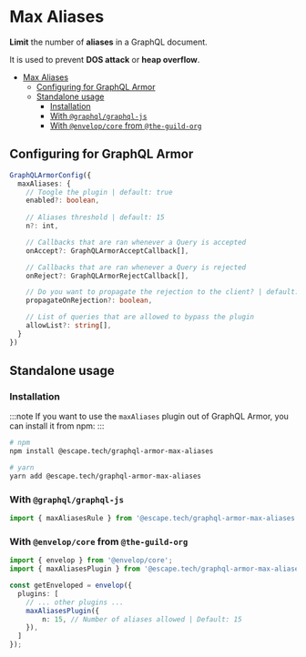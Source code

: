# Max Aliases

**Limit** the number of **aliases** in a GraphQL document.

It is used to prevent **DOS attack** or **heap overflow**.

- [Max Aliases](#max-aliases)
  - [Configuring for GraphQL Armor](#configuring-for-graphql-armor)
  - [Standalone usage](#standalone-usage)
    - [Installation](#installation)
    - [With `@graphql/graphql-js`](#with-graphqlgraphql-js)
    - [With `@envelop/core` from `@the-guild-org`](#with-envelopcore-from-the-guild-org)

## Configuring for GraphQL Armor

```ts
GraphQLArmorConfig({
  maxAliases: {
    // Toogle the plugin | default: true
    enabled?: boolean,
    
    // Aliases threshold | default: 15
    n?: int,

    // Callbacks that are ran whenever a Query is accepted
    onAccept?: GraphQLArmorAcceptCallback[],

    // Callbacks that are ran whenever a Query is rejected
    onReject?: GraphQLArmorRejectCallback[],

    // Do you want to propagate the rejection to the client? | default: true
    propagateOnRejection?: boolean,

    // List of queries that are allowed to bypass the plugin
    allowList?: string[],
  }
})
```

## Standalone usage

### Installation

:::note
If you want to use the `maxAliases` plugin out of GraphQL Armor, you can install it from npm:
:::

```bash
# npm
npm install @escape.tech/graphql-armor-max-aliases

# yarn
yarn add @escape.tech/graphql-armor-max-aliases
```

### With `@graphql/graphql-js`

```ts
import { maxAliasesRule } from '@escape.tech/graphql-armor-max-aliases';
```

### With `@envelop/core` from `@the-guild-org`

```ts
import { envelop } from '@envelop/core';
import { maxAliasesPlugin } from '@escape.tech/graphql-armor-max-aliases';

const getEnveloped = envelop({
  plugins: [
    // ... other plugins ...
    maxAliasesPlugin({
        n: 15, // Number of aliases allowed | Default: 15
    }),
  ]
});
```
